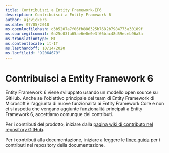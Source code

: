```yaml
---
title: Contribuisci a Entity Framework-EF6
description: Contribuisci a Entity Framework 6
author: ajcvickers
ms.date: 07/05/2018
ms.openlocfilehash: d3b5207a7f06fb886325b7682b7984773a30189f
ms.sourcegitcommit: 0a25c03fa65ae6e0e0e3f66bac48d59eceb96a5a
ms.translationtype: MT
ms.contentlocale: it-IT
ms.lasthandoff: 10/14/2020
ms.locfileid: "92064679"
---
```

# <a name="contribute-to-entity-framework-6"></a>Contribuisci a Entity Framework 6
Entity Framework 6 viene sviluppato usando un modello open source su GitHub. Anche se l'obiettivo principale del team di Entity Framework di Microsoft è l'aggiunta di nuove funzionalità ai Entity Framework Core e non ci si aspetta che vengano aggiunte funzionalità principali a Entity Framework 6, accettiamo comunque dei contributi.

Per i contributi del prodotto, iniziare dalla [pagina wiki di contributo nel repository GitHub](https://github.com/aspnet/EntityFramework6/wiki/Contributing).

Per i contributi alla documentazione, iniziare a leggere le [linee guida](https://github.com/dotnet/EntityFramework.Docs/blob/master/CONTRIBUTING.md) per i contributi nel repository della documentazione.
